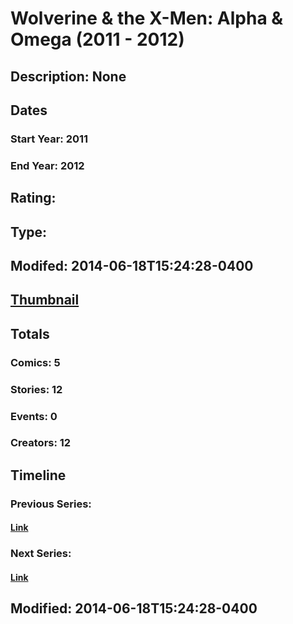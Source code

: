# Wolverine & the X-Men: Alpha & Omega (2011 - 2012)
## Description: None
## Dates
### Start Year: 2011
### End Year: 2012
## Rating: 
## Type: 
## Modifed: 2014-06-18T15:24:28-0400
## [Thumbnail](http://i.annihil.us/u/prod/marvel/i/mg/2/d0/511c1252954db.jpg)
## Totals
### Comics: 5
### Stories: 12
### Events: 0
### Creators: 12
## Timeline
### Previous Series: 
#### [Link]()
### Next Series: 
#### [Link]()
## Modified: 2014-06-18T15:24:28-0400